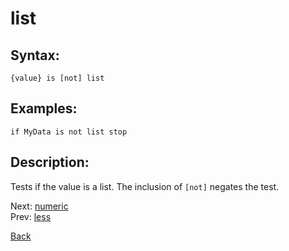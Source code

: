 # list

## Syntax:
`{value} is [not] list`

## Examples:
`if MyData is not list stop`

## Description:
Tests if the value is a list. The inclusion of `[not]` negates the test.

Next: [numeric](numeric.md)  
Prev: [less](less.md)

[Back](../../README.md)
